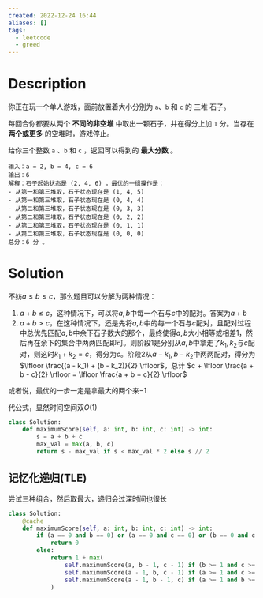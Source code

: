 ```yaml
---
created: 2022-12-24 16:44
aliases: []
tags:
  - leetcode 
  - greed 
---
```


# Description

你正在玩一个单人游戏，面前放置着大小分别为 `a`​​​​​​、`b` 和 `c​​​​​​` 的 三堆 石子。

每回合你都要从两个 **不同的非空堆** 中取出一颗石子，并在得分上加 `1` 分。当存在 **两个或更多** 的空堆时，游戏停止。

给你三个整数 `a` 、`b` 和 `c` ，返回可以得到的 **最大分数** 。

```
输入：a = 2, b = 4, c = 6
输出：6
解释：石子起始状态是 (2, 4, 6) ，最优的一组操作是：
- 从第一和第三堆取，石子状态现在是 (1, 4, 5)
- 从第一和第三堆取，石子状态现在是 (0, 4, 4)
- 从第二和第三堆取，石子状态现在是 (0, 3, 3)
- 从第二和第三堆取，石子状态现在是 (0, 2, 2)
- 从第二和第三堆取，石子状态现在是 (0, 1, 1)
- 从第二和第三堆取，石子状态现在是 (0, 0, 0)
总分：6 分 。
```


# Solution


不妨$a \leq b \leq c$，那么题目可以分解为两种情况：
  1. $a + b \leq c$，这种情况下，可以将$a, b$中每一个石与$c$中的配对。答案为$a + b$
  2. $a + b > c$，在这种情况下，还是先将$a, b$中的每一个石与$c$配对，且配对过程中总优先匹配$a, b$中余下石子数大的那个，最终使得$a, b$大小相等或相差$1$，然后再在余下的集合中两两匹配即可。则阶段1是分别从$a, b$中拿走了$k_1, k_2$与$c$配对，则这时$k_1 + k_2 = c$，得分为$c$。阶段2从$a - k_1, b-k_2$中两两配对，得分为$\lfloor \frac{(a - k_1) + (b - k_2)}{2} \rfloor$，总计 $c + \lfloor \frac{a + b - c}{2} \rfloor = \lfloor \frac{a + b + c}{2} \rfloor$

或者说，最优的一步一定是拿最大的两个来$-1$

代公式，显然时间空间双$O(1)$

```python
class Solution:
    def maximumScore(self, a: int, b: int, c: int) -> int:
        s = a + b + c
        max_val = max(a, b, c)
        return s - max_val if s < max_val * 2 else s // 2
```

## 记忆化递归(TLE)

尝试三种组合，然后取最大，递归会过深时间也很长

```python
class Solution:
    @cache
    def maximumScore(self, a: int, b: int, c: int) -> int:
        if (a == 0 and b == 0) or (a == 0 and c == 0) or (b == 0 and c == 0):
            return 0
        else:
            return 1 + max(
                self.maximumScore(a, b - 1, c - 1) if (b >= 1 and c >= 1) else 0,
                self.maximumScore(a - 1, b, c - 1) if (a >= 1 and c >= 1) else 0,
                self.maximumScore(a - 1, b - 1, c) if (a >= 1 and b >= 1) else 0,
            )
```

